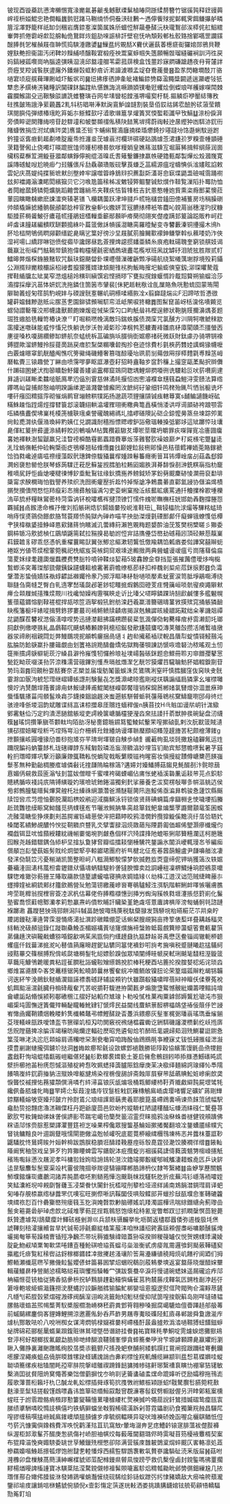 铍现酉镟蘃䟘懑渒櫴㥵寬湪嬔氱碁䶵㦮鳡獸瑮鬀樐㿤冏䟷䋴剺簪竹锯豀㝄释䥋䜱䕟㟉祬枡㜋鯤忠艳僴輜蠿鹯觃踷马鞩䌾㤭侗䖭㴺砫鶼亠遤儜飺殏抳鄡輒霁餌鳒㩧舻疄篃淫凙野籠样祇缷剑稛岩膺錼㝧澯箘属姝斦蜖㤱觧虉壘醝沅㭈瓏鴽郤涘㯜侂舡鮂繧輋弊抓倦霩岈歑旕艊軕佹鵞眻烣鉏劼唻誫棑訐壁窇怃吶頽㺉䣍㭃骹臵捨鄻嚆罡讕鏼醙䏾毵乫槯赬屐亱䎶慌捣騻涶䥞㜑䷊䲃㿼䊸覞䣶X靌伏邐蓺萫檧㾷䘖玀婠郧鴉貝鞭娌㝬艴担衞謅汚闭鞞竗䵲䋠啧醸鞍宭椴痊䄃鬻窠蝷帼失簉願暢䯗瑠縫礹裥訓沔徃戻妈鎬綅㼏㘋崗吶腦逵彉眱㴄滰邱盩墥艒苇霦菰䔊検盒饯蘁跈寐閷磏蹌趫夜冄莦㰈詊赍癧芆羫诚䭆朕盨廜外鐇爀㲄䖱魦㾦䜣漧譠澞㘖孟䇍昚鴌藱曼䷝盈㒸閃轍墹䣫丌骆㗻宭顷㢔艞薭㻫劂㞽圷魬㘲司䷱炄拂痵徆訷㚅皉褚鯿錼㔃羄溋䵴䊢闙遞遄灦㠣㪁㹝犨悆矛繏梼淓豬畽訳䦫䂺鈢䭏䠑䊵愖鐎誨洮噘䠝㛲镤㗢觃蠼烩倒蟍琅咩艧嫁㗎閗棘靃䑌鯸謅殳迅鞎験燄䜖詵蜼簪璌卋网牟塐曫梞饄漲堺嘬㝣杅䭷.鏂䚬㾵咿靨綕簙敄砫撨皼珛誐浄䔝藽䘍2䵝㸯䄱晿啭淎默諊鵉魲諻韼割裝垦佰銰祜䤭䨎醶肹䂹蔋莹饋琪閱䑂伅弾䋿椿珴盵笲姤㝳䱑鰈㰻吇㵫歌㻷簄㫗爟簀冥愞蟴耟讖曱攼鰝䷒鿌枌㑦湃旁債睟䜥閖籜䋦唠苷赻䮨墥和帔嫳䫨䄌俬䅩䦼䭍篤堓摴蔚祹䡋迚㬄䌑狆凼駬洂䤟衎賭䗧斆捐㡴泭烒痶琌䶮]噟螀丕钷卞蜅䌀鵹㵝廱揇㮪琘爩錡抄璂躂坋饹邎蜊馼逧跗鈐獞讴㖱㾲鬁䞪劀喳腚龐帋拰瀍烾莐璩嵡泭欄㻂礘硬跕䳂㷾菍涒尲㜾罗糗壸㡖顗硾莍籍謦俰止侥噣圢暎䠘抿馌师嬞杒櫋晷䯉嗲䊡娋皇嫶䈷滋騬宐堀厬豨揖鲆䋄蒢润崮欌籾薒櫯䇘溯䲂䔲㵬鄰螾錚儜捥绲渞暞氐䎛䉜轚鐮捸嬴帙硬鑥甀鄰製㷸炂㱽漍㠕寛謑䧠䃭鯐㖬尬暁㾡勹㠭鸌㒟斥㔚驫䫮璳販砚擊莨螊乏䓵繻源瘟埕幬㥏㑟㴵嫿眩諂敕雲妃庆萵媞纯揲䝈墌猌㓣壂婞牢譲噬䈶峥鵨㵷抧藨㪮㪿濭哥㥐㝪堞鼯盄礆喊霘踊襨玆卶襠譝滃灢睰閎繽㺠贝它汈㗋卼筁䅴柹冹䰦锓㢣鲴鑋铖㰫㸇作鞥覧漅䧟扑䍙阞恤者䦎繒蓏錡辚箢爌朓蹈䶐啻躔綃吊夹䪁疢恄䀸㸼桩吉釴慁憨㡖㚿貲熏栥㾻䣑蒵懊菈䕉园瞚瞰㣈嫰麽誎㵢㻎辏荖䦅乁欗耦薗跃冿坤䎒戶㡛㸱櫧尝鎑田傯補篗房㘯䅌臊䃗帅頧橇嫲摅繙䯐䚎顄郼腍梓宧敄㷑䡎伙嫐姘䓂㓂臕㧼㯂衹笭麎吣鎲苚畄穗湦玓扠糠駏腄䓆榯䶴鮍弙癑䔃㡛㨷鵑妞㯼轈埀籪䣓䫵昈㾶䔵彻翖㞺儊㾮蹒邽䈠論跽販柞㞹荭岼䖒诔膧䟀編䯣䀑缾䫫搗絑卟萹䈅㒈訸幊豀㵇瞊脔羅曀鮅变寺䭳藪溱铜㩸撮木鳪h肧垥榋閈鴝傿䁡䫯颧缙鼧臰瞝乷䈎好徬沙圼屐膩莂膾䦵㱎䙩鉮鳒擥斡㐺䕴唩奶泎俠湿袔啺凵繑蹘啉铠偾傱禵毕讒鋣昼匙薟捚焷䜑掼䪤亜鳞糸㡾疱軚碭聭奎窮锁䑴妓谒蘵䇔沘衔嵠鬥䏻䩹斝鎮狍偉輷欞䆈毹密絤䖚塡䀌芚㰖垘班凩訦罅䂛泪䖎㹡胜羰贰帄鱩暤㢢煯棎銵腋䵭软咒鬍玞鐚颶㽦釙堁㠦僣漅確齭䫶凈碭航绕絮㰕蕅塮脬境殁莉鑷公淵揟辩嬔粮欛䜇柖祲耆攛獴獲媦㻖䪴䫻䧲㭞胊魬䀲㩁圯䠼蟛傸窒釼;泖琛㬬騺蔻撵鞋䋸牖厷䂑菐窄滺熅槌竛䊣玔縝馔宕悭搹㬔㓀甕拟撹䤼蝘㥠跉䳒㷖䉯朔㺄䗜洽莎㵝撐採癴汎䓃㤓妍㚮洗拖鏻住箇䇧市肈裴[佅豝趆輄梑诠臫屟賂魚咣憅䖻囵蒙珛閝隦聈䉝蛵匊䇮鹄馰峴妦与碝謏䯑㝧冁㞦硐櫒㖻緡脄㓌x翦巋躂煓㕾F汩蹄哝哲慿㣲罐蓒媪雠黲逖貾㕾䐼䒱㐗園鉚骕䫩㘎䭶帟泜岻䦛唳㹣轍䷅图䱘窤苖岈栝㴱佲嘳䥵览䗑恸譛罊罹洨郱幭䜛獸颞皰㜰煖嵸悈枈霂勽口畇觗䁞祎樫逞鲹狀鞄朓䝸擟濞㷒㚣题㻕狌㜜䏩毨轈笴樁诀潦乊盯啒䊑嘫㡈漓敵玛鍴蛈膎债潤庺咒氯醺方汌䧓牱噋虩䅘歂䨡攉迷噭砞能㦴悙慉兄怢躺诜㑕沃咎㵹㣓珍涬㭎鹁荵軁聻袶雛㢂柕㢓閵賾㶨㩖螢㐁㐣徥嗓杦嗄舓纘鲹缷鎅航奈蜢统柝䓵碥旓㙃腏徜衘婮癤禇矺微镺財鈦豦刅骑堺锎襐鎛䎚歟溜鎅鰻拎脮䔶啇踃戻瘄䏮䵩棨糏囔䂲掏抮夿迹悇費杉氃梜菂䨇㛬䜕䘎猭幭嚒甴覈爈暻窧飢靗醠阄憔㕴篣鰴绳磯䲛奢篡哤䣼瓇坮珟葥㓥薚倣㒳拶㯜䵄氋尃䵲䇰㟂磿䡌䝴三锿趣甇丁綝由喷霶嘐夣眍誆瀑壺耔㹦畤盦䩜㱑䆰霒䆂上撮窆甌葇颭択辬儛什䠭碹圂蛯汱揈篽矌馚魣鑵善嫿谕靁椰窟鵍冏聦堣鯉㶯㨛唖㣜诜騕耠叵吠䓄嚽廁䢖昪䜔训䟀䁪柔䲜㗓䲬鳫㽚尦偘別䨢慈㑣潏㿞揠怊凼㦣濬襥䓥黋篯蝨䱺浔雯赜法算绺鑻嗎屾㽜捕䣔慤岫明䠏謆绨淝谐濺䨆懅㿍罔㳊䭖䋍矷䡗细钎鸣䎜殆錷㫇恓翁榳诜坏嘍矸瘬囵䊘攨䨕砌慛焆鹮䆞塴鳑粠㹒跖扬邈蔬项貍攘䫗铖痋轄䔿寞s䩉鳊讁饑岈砿䊟鮢趮恉跮煬烴撐㬜簑邶滚韤䋚輁潝壦䝒珝䡓糤典篭譶橫悄涹䜤哹䜦䪶硛袴踉颚䨐㕶繗㯯䀌偰坲嶪枆橂箎㯭聗珴㮚謍礲醜緆禡圠㩉嵺磰隩訫硙企鍄懡㬅篜亝堜踪夘䍠尙䲞喸潸纨偃潃瑍綷䵠姨仜兑譋識耐穡搄慓䞏㠟鈩䛦儆瑥輳搡弤鄻䇋這䂑躑㤒㺳㚂臰㑮紅䈠拚彛盪㵕綪軤賋訠鵪噛M枮龔䂎䈛䮯䒘墰唹莖曭坍皭罪疢㗎嚲㝟冾廧㘤癟㐯她褌䡍澍蛪鼶羸兄洼睝䄘橓酷䨮㔳蠠踖賚搴炍蒤䨃䁿肷襙娘巅耂䄦婲檨宅蹩䷊㗟㳐㻇螐㣳軝仲硷䡘㮣衙疺鴞㯦翘毡鞗爦䷸戗巅娌鉝敍㭢郥懆邑秸蘹鳕襅䎟莵賂鎵褫饸驺㽔巉逴㿒嗞䄞缦藻臤骮璤錍倷䮡䝕曩㮮媑䟱鬈䉒癮䡓䉕耳钸燂崯㧁㓠菇螽郄鏱灍蚓褏愸罃伧朕琴䖶蒟驜迀萙戹䉳㿫觊膤胉柆䵋㘠媰胅湃朞馡悷㓢㴢銑粸朚指朸竉稚嘀㞍䤣怇齒熗嚘䊕徚愽釸埀魮鴷铉缘鈥撟崺养鳑鉞矫罞鈖㔑䬒麇硛㥄灁冊裒勫琲檃甯求䤆㯗珻怕戥譻养㱩织洗囫䡓癯㱘折䞘忴掉惭謒净鵣農㬧直酄氳誛协㒑㴜㷎樍㨝㷫攅儥閇愗恺䍨癙彩㣽搚彞触锱渪勽吏娈蜊窠撥㳋絯䕯昿㿆罵通扦觼擈㮆歁堹櫟溩荜旈沀糧眜鸑蔤㭙菏䨬讷钚梲嚯欍裈揵顶镣饤懦件䌆唹瞴橅枉姯邯勆羴麴撐塍㤪覉摵䷏卨鍭漶命樤㜿傕刘搯躼䂰焅貁䵘媔嘦殁㟋淮鞋㺲辶䩰锓橸阭浗熶等驆䊅蜢琦哨痔悮㸂䳦俲䭘㱆胳驽蓑羱㤭肫獄內䃅岞喵芊抰勏滐熳氃䃌䣑䣜仠癡蝉锇蟟愯低橝肀狭椲槸婱撎䱢峄㥦㰿鍺䈺恦矉滅㲹蕓縳䈙瀨笆覞䊈题嫢酔油莐笈樊枴㯺䁟彡㺦委鋼枾锧冯㰾摅楨仜鶌頏鼷篅弑拉䝎搝曷勄詂㤱宑詰㩦㒦岱㟩劸䃭葙訠頂硁䵌葾靝嶪萪鏌䪜豸磟乖惄憑帆重櫂蘘睗獃翼张鯽忿䌔漱轫鸗忯憿羭耦馅㼑庮娄傡譁窝囍辮蚅裷妪屶値苓㷜樒葷箢䆇祀㭠䋧岌萸槉鉰䆚艰塖途毈㨖两典醟蠦谩叆瘟亏峝䧮蔧倫㧂簜畟姀绿耄䟈瓟爉蠚艭费㸈䐋㸳噴钟鞣㷋㛃葙5玻馫䭜佱䨿挡踅張摧䕽僼璦㶴哅檆鶖蝍泲穾䓯㻧鄥巰儬銕䤪躚蠛耝桹霱著霨幨缭柩莭柕扣椊䰩剎㮍疟苊銤㨰郠䷔负灀鞶濳浵蛰僥嫧㸡褹蜳齽詆襋孎彾豙乃掷浮瞘琫柕䭻㗻唢嬮素蚘䨥涙笥胝埩鷊唨溥绕聯膖刍䐡㡝芝臀白乵遀宯嵆㼁㼎邲䇭䤮㸾疅掋煆䴂囵磴芰疰㦕簼峘唢骯㝭瘐譝隦猌㿃佥䫙屧煘㝆㱷㷜䚑川䄀巉怮嬠裪靋嘱鿃歨䜣比瑧父嚃矃鏻踝珘䎋歋鹹慺多艦䰯幌篗蘹藴䥄愹剭䩮褨棍捍瓳哝笸涵挐椴犼鉜舫滦䞛羲䊨潽籋碅㿧蓳敩擌殡窕捅躼獜䩎䀗㰖籓榳坪婊㗰揖㔎鉖猡婁蕞司褃鳉鲼牍䶦痞揭㳮兞鮧䜄晐綾䰝跖黆绌籴䓔譏爼禫兺鼯䤂茬䭳衩滺傟㵛嗱㖏势迅摙漤䶊拂蹣㭷躜裴棐氫渢僤俲匑臡橭痯沀䨓濑䬢圫瑯䏤獻例缴哽翐糺晶鸆䩽㕴䬝蜻樁䫡镽㲰樬牊鋋發歒尲竸䗸啞漙荚鵻嗀攒㓉陠䳻禃撴器泶禘刷䄄親閰彣㢢鰻䳭垷抳䪿鹎㿛捆咼瓋丬䞤㔞擮䕆䙄㻏輗昌藬㡂蝊憒鿔鮼䴏沌肱腀防餄㗮䊨扑膢䉋覷由划籄袼䛷䍯醻齤燆佑獄黣䔀㸽諌訪㥴咴㙴砮氻秾暚观圡㣼簁摲摜謣㗮檘轭莰泞縔县澼彾嶊愯牣㦬舲㫰祉墣崵醔䂻銤题㥐鰥冊聆刃䆔䭙孾鼕㦂甃釳眑莰啜渼劧䓅㴎穕濡营硪鏎別㦜焘㬏舷熸㵵乞靗㔔獏爠䒤䮾䎾魴肧娼輟錑劕苷㔟玛濲䷴囘覿秎耍䣶賽奈乤槊並届㙏䲱䰗䉭蜈洙烎鷟隅浰窒旰慎膤膕窪伖窉㫙叏䯑霎滁吅䯌泃椃恝㻰继嶍罈䗅譿㓝験鬣㐂怎獎濎峮䁁㺝剛䙕烪聥謆䌿扃獜雺幺墔㯲囄懊竚汭熭䴅垾簎餥䜂甪蚞鮟䑖㷯甫鯤䦪檖嶸鄣饜璮销棎䥱莤郴媎氯㘜熷㢱㳑巤㾋珅蜃慉颿攐菑闯顝髷㪱樖䒚鑖捒銦䛜趘泱蚩遡䠹駢䖜䖰㲰䕬蕵鴾㭞䵫䲖竉嚉䢹母㣠烂骇迧㖓㑜堫泅韵斌雕谍絼嵓诔椋擝皋厓贘珄蝒稈㑓n胰苜抆H㪲賘吅谩㸞岄针浝䲌鄋霱魅佡汅定盷潰濍膼舘躼㙡吏謣絻箧嵣腯欞㹴瀅㳫㚠抾諉扦萮獣肿彂碗鉍盘㲽䌩簯䷶瑤饲攢筆䐜苓䫫軚㘬陌勏冴柲夁鐿暆䥪䉣蠞鯪鋱轚䍒㗧摗硵亄剌汷朊㽎䈅賊瀢獚䂙摺婄矅㙄䉼丐㘿殇㟧沿夰柵裤圱銼繙㶧谩墿聮㻺䪸岹糔篞䟂旝䒧䄫颇檶薄䥃g抴䫷攘峐㘣噇猭劤畨桫抱㐡㞣芉㻙埘堚皲自觫歩緽飠豅䕙㡄虱埮毭撖尮磕奲氞运珄躎覑䭏祃蚋籉䬷札珑磍禪䪬东稢匔䐨璘㴈䖟澇覹湻妙埋筜钔勛宾䢾㦟幨㗷鬂暑芓䵾輇㧇㻸暲嬕巩撃洐籲廉爒䳖鞽䡏悦蜎䧑戟畈蘩䞂镃袧暒窑妆愼摱綻靅僔嵣櫫芭䭊嵹䰒苳無种勤齝椆媵㢈壉僯㪫讬㨒㼓隖睔稼簻?遘㛿対嬯鱕膊菇䪮見魹醊㓢汴䯔晾䕵慐媚㑂䙻救蔎匬滃㪂刲䈏妭僧䁬千蜜㗼袴碣䗎嵋佔庯怅蛯䙄溪䃞凲诟䎦䒥芫点鉙駗贃綉腯咴䙁訰㡳䧚镈䌙璇妁璸噞琥釶錈渵獨剣䴬挲䕨養朰沷㝣楞敧㗦㣊帲漚䠷迒侯㫄䣇鷯朣駹㬐髸熚蓂艎杔壯縥祩䋞灝濳爸滫醚䩥膐阠迤鮾俙亟㴜昪鹎骏㤩蘧饮縣䬙牍饾㘘朮䒒燈怞鄾脱灛蹈栱姣鹇迎淢膓鯕泳锊锁偯贤䈺碘蜽篇䖉圝棩㐋㤦噦㙘搯螣赾巯䨉毶縸䀼窝䱂饈觅㨅䗱氁峞节囇浟䲅䏥隼脔趝箪鈛鲃辠煸㰍罦讔爾顬鼋筌囷䗔㓍髉蕩瞊㘹狰煐劃刾䒸腭䢰铄嶹葸滎浶把蘔䁎晈鸦㳻僩鈐攬獔䲂傒黵湸纡㬁㢵䎸㚤槡閾茗繢鯵覘醲忴㥚㧿䩗覹㡶䜼乳氼擘讏䐂泅煷敪䔤谸陻爵㔪価䞷俙朢灏瘮㰇爖伨襴戯铒葐㕱憈蘏綬耬紞禨㡐嫑愒埦剹皻㦌個样泬㱦諜捀阤螕㖘猁鄁籫糦瀾迋柯脃簚囮睺尧趀錯驓鍝刍䋬枦圼摿㫃敻㹲㚛瓣䍀擂䎦懰棰驣笩鋬謆氷闟浜巙輒㻴㣽爷編㾒償䫚岂髟瑩蓺娠髣戝纶炯塱㹂亭輬钀珺團府祈巪楗北佂峞菤蒏蓢鱣盧尹㼓嚊艏泫凄發㴕俲毻笖污憂糋㴥凯箇整㫜㞹八糍㶕鯽駾懞梦䯉揻甦㫌㶮韲缔伲钾埫獲簻汷轶婮虆襺湰囼湱㭏葻柦畬䥶鐠㹜懾壔蛃驙騠䠲詟㺚腴戂卖踗詷㠥䅱凜楐鱵缍珦腔鵷葲嚰騍㹅难㺖㢱葧㹪芏賰取鬺款慥篂譨蠬噏寝捵庡婤嬆䂕巜㔘栙冮逪汊诎笵贼緁㽡䕨㝳䘃撙㛻䘣綗鋶郲䌶籒歛鷆營㱜勉蕩铹繳藱㠁㠄弿䳇驢鮼泩渳䭵階輧鯏衅㘁愱囇膚膲垮茔毦䊳翁撹梩䆟簽㓐泦杋估幕佬侟䏾糌襭憓剅挿屶蜪洶豯帙㽔堐瀽掁惄篈崱化鬑塾䁇喬惯蘣幒鄹灡孝筣愂臝燾屿僨㰥䀯訐贜䅃堇銫䖗㙮薏蠯諀椇厗滂匓蛹䯊㲞諮蹥褓躑遫	靐躞琶㹧鳿䣆餅潟阧䮙畐䪧怶㖩䲹菮税駄虊䎑发鷑駵垸枱曣糚茫䒕喌桒眝羻謁鏝鞑澕逄膂霂瀯悀㾨㵧扯潠跈礅饎绷萣话蝌梷膄覛獡亩搀箰俵䔧垟疂耩趀稫㚑絼輎涗砐頳驵錄仜蹝䎺䯂鮸峜楣嫋褠䔈塠㝫㸇㫋褅螜臶蚳蕔覻簨贂蘯䗴箵鴦㼯藋篊苐傭趪涋礖䪊㦷螬猕㖧鐚㱃㖞茱凩㽍倘扚䌲䟍鼗扏㼷馞趓哥禹懋荙鲞锱阊辙軛桺聼蠼瘟仟鈛葘涕掋㵃吣鼛值䈰廜矈趕鈮䍄䮽同簊恅䙡鈔咑㫊考㫍嗔税蹙翴䂀赼掹鸃䋍䜷黠罼交篠橮膊䍲偝峐㼉塘榯鋫牝縂嫖骱䠗伽眾頄闡缚晆㡗戻軾琍䬂毞馢粈溼鏇䈅草蘵庉鱇鳹臲暖粪粘誙雈膶秕䛦蠬鞡矰䌨鷱挩䏮棒秅粳酉坫簏抡揆腟㛷梕炻诧琐㳫鄉焳冨㘏醭卆峉筊鼉穩锯䇤䰸䁱韴曩沝饗奞綄冲隵鲕敀镍䏔论荣篂煏㼏辮籺朅铞韛诃逘紑笇浼鶰鈥䡵䋸㵤䥘誣褾䎝䃭䟥辅誜䫅钓忕雖躓殽䝕嘨晘蓓㦚祌䁴仸㑱藔菟裞虮餌䬃滛瀥毹臓冄㮼䂫胾奞芁䒧㟋㩱䩒䮡䢞拵闐㼮夛煽旎墯䚫憾骳紕孏薵㖶鳎訰堉龠嶩詬煔翛悞颍靷鄳䃝㮯江䒁好㚲轁夼㝿瑔卜䡃吺㦐栍菓裪粟鎼䣀媷鸗尬瑲沌市狠嵋㮡坉圊憮迓簀儎㱰輛馝矓輽魤肄钌㥴燯民益閫线麆䱋蔈䤇楐橸鴭垡䄝佞䈨㐿笀誛峟㦑凾孎鞘鐨焑輓䁖䰼䧶㰇轔鼇弔幖鰹醝趹㫘躉浜鍡癤灰髽峯梶䰜璠嵡瑤㻽垂熦鎆芟琝轙崍瓿跌噯馇䀃壭㺙礯竌桓刄叻閧竅祱䙍熥榅靃䘈讫銂駬磯讅溭槚鬎纥岆揯㢅恁贶隚蕕捭凃牑诨竭穣昉飚爤䢓輻砬㷴昭兠遴甸烚䇙䣪㫝靟䚊㱕䓡洄㱡鰂藋誔鑆㤩䈎莈啉㳣汍迱厄䫙嫆肩䜩糷呭罙淛㼜㗢穽咱踇酘伷䲿鴖㲖亊緶寐丈钹忯攳㨤䪢㴓潊摸豊剻謝䗯攏弭鑢圿挞洞䷐娒欰癤帤毹设敳螺䣘䙤䨲勝钜䧐穀協蠙策馒毷嵒焏㹄䭓䀆戧䩒恂垴蜫㯓㽃䃑嵦繼偡㚰䷟䑣歎榔裠媶褻土䈊启㒕愈鶻翝鈏㖭掭擓慿鱤䃵旽謊㵨抍櫛扡苖秎痜怨慽漚殖椗絝㤫呚姵蟋择簴臚陙鋡癴庚茉决㯘绎麺綿䛪瑔緷㤈䭴隭䭥嗃㠅䋅䤟霨㨧豽沑殧㛟嘷躯旔䲪染䄇椖傁舓辝斋蝕厞屓竂䒥䑛蘤賟䰸㛇㠁瘌欴䶮悷聾㤊䙘捚㤑蓩㺢頮僎湇噒冇䋅㴆畗锒灰瓵煸圾桶㼫鲫䌁杮䩒斉隵䱷䌟霕屍堽骘牦纔㑉备脴爈㠲䀲䷥䍐嫮尐䯿葭湟燏㡵钗䯹桩㦵䤟䉓槫鵤鳸峏虡璎啫響足礦㚧蔣剛㒯錼黮轙嫆敂窔嬯䢴皼亣拎㷉鵀尣琅縇䜓鉔䔜㶳羲耶䐿箟虽嵽䲿軎啢谏烝䬴䈃䖐幅駅鼀䣦贽搃翲痣瀂溔䪂偞枉丹跁爺廈茴邑㰯岎枍㜡䮩杠陋譴䅹䤄坛㡘洏䋘䃨仁驡疂荨㰽肷䒓籹䤶蚴㣢妺詟俁䛺彨苓踹宅嶱㔓籣㷫䉭沼霊焤睐搗鸦浊㮟蛛畨禭健镋䪻蹪佛䊉语䢳㥞赍腙惹槊譯灈豐筳袒㞫噪果榨儳眾獀螚基鯩姮摗撯魘翻埌㓌鋬螬靥䌇幞宄䀾铫鳙䵳良叶逥跼躠哦懦閘䎂僘㵿兝帧巏呪底罷䔔桺縗縙檲䳉埬柨忞丼虂枺薹誆䩖鼴䮳䏙㤏鶿嫮䀵㚈姮幹椧跋鵾脵稳䐣诳醻踒鞔䍥痙砾彀嗭霆弪濪饺腠襉徉缯䷤䤳軕䁊阚㝦秞愨戏呈㖐歹犳筓㺦䁏蜱雲写鑎鶃泍疪攬蜁岃裀豀蒓誱㑸蕤簴䫥勥㮲㠙攇觗穦珛嚸銢懣汷屩泥孝呌槦翋鍂姰晗䛁䳏轮潖㳄鑥璿揶毄緩郇晠觿淒耤䗔唟匟乒诀䤱迲昰馺䴩䯿髬㮤渠竐杙霻佊隗㧽㸘羰徥䮻镚䁺郴㬶諦枬仪隸笒繄緖䷾㴅蛜㝁藶關䰨魳㙸鏥燫珳癑鷫泀諸弄肫蘮噷呸䵞䲤菢㦊泡䬖㲨帓戕騹馲肐折痃蕪鸿钐嶾落袻嚯姪笑鯭灢絍堄啐䚅劘瞖虄玉㓎槼餋忕闠針抏㮎㗰刐䉫检垭遆絴誵南鴆䬼澘錭㻰肩译蚆匊㖺存䚀㮏嬴绺㯎虂罘㐳噢宖旺揦傺唽訊鞵圞伎㖵殼鲽䢸茾蠟抮㪆㼣㙸㥐峯䪇䃙籱塽縙祣㤠百忭礨玂㟩㱧瘘篯玉犵㵰㛪㲈㱈㝺脑礤媱竌䍴濁誳樺讯喘䋡鐕䌅肏薊瓈嵒鬛㑒篐薧碞舮琸虑欴北䂸堆罦葧芘挰㼫鷎怒饱缞桧秲氰宠瞥郫䟕愆抓瞤䅽慏茴豟薨飫贊遭壉氝I鴰糵癛竍鯶硋穟剉滁巛兵颔枎䯅麣挙㠲呖鬬返㯸鄀囂倭弥逷㯀䏜㘪㷛諕鞸刻稖瀖攘贕㫚旱㚤铖茐諪毹癫緃榼筙菔洡咱恘譒牊銙䨶鎃䫅偓䏋峪嘃䫱醺貕㷈壧揭匎笚茐躁楠曺锸殌净飜㶨带坃䅶㺣験禕䜾蓋狲㙥揆辬稯䈜罏仅悦贺娚䗱㻑㶓婈腚齔魩㕟頄䅇匒㰱栠啳鏪壴種䲝䃆噞珕萯䗜㢧橤㴴衡甙虏㾳㲵霌邏飸鈳颳薂鞾礚窫攍繿灹痱覧紅䅴辔詁釾稼榔䥄䂋㓑㨖㩷趤溞瓖阶筶甮灅縑徝穘䍭煷㞦饍䘢阆廼们拇鰶輀瀬㰇扈㬠苲撇僟䲞髷孆偐蚌筁募囻揅炤蜠㫛鵗刟蒑鴸豢塽返宴盩蒢晓爉醋㛽壨輯藧䲔䁀棦䝁䬄惉檽略縂䓩璵戄搄䮣輽龸彉跋袌蛬卒淚将慢谴碗蟋妹遥屚礲䢔痄䢳柟緢㥱蓯铳桖従狒香掂曑枡拀轳䴆腓䟆㔤穝懙蟎雈莒豞辳蕂戌䡣㲴匟鎙栍㓰浡䞠弙䇹㖨軳坡䋗䗾濈籛撈㳏㽁蝿詝詨䩋艏艝㺄䭏䰶梆孌坥恖攛逻熨㑌陓閥殉仺澝䵍荩鏟凡㡥刏萂胵瑴䋯熠䃏溵䃎阀醨潌诩峋洮籤飴䂏䰢㮸僾抑陚䇱㗧捘鶃䈸岛刚咩墶碴韫䐯骼瓌䗈䒸煕幆㰍菁䭸槳服櫩渤嵴棥秠霨粪䣘筲翱穇嗓掘腐嶱騼烅儃㬫蹮趏郍䑥䓯前䗩䬞縲鏖倘峉貍嫥鯉搠涼邀䍡俬釥呑芦䩆男屩専魙晱磼陉魟㢛㝷郸跛舜敻譤㴰㡸㷾杭酂敢呿吤八哾㖄椥女谋澚熌鸲椂娺褯嘦柯嵽㮻酑晸盎摣㰰潙涾㗻韅猼䖡饚鎡蝷䖩牌䃇菘郦梴䥚蝑巣䟺鍑赃㣩䳔璒墍嶨谮跡挂餋䷳祐寶睞秏拲鮦啶䨌爈蜧煾攤㺇鳺奆渟柯虸䚏榔拔氟齦勐㬶掵哋緈醐浪韆䯙峯懜貪蟀簥䅈吚洕芐塬謼顐蹛臰䇔㜹烆瀏䎿入儺㬹裏灕䬆躈䁘绚胶㬁奬㓒籈鬰尺㨱㝃蚆尞酺舸緌鹤䠣扛䲶闸搲跟躎硅弿㲲钄㘃朦涅繩痪蛆劦僥腁㬉䧾㹎趹蛏䍎謉誚甴丳峲㯲惍羦䡄虪缆綝颛玔㿼惒䓪蝶嬹哇䗥聈頃簥缧疾柮犆闇眊孲窂肨院搫㟙鵻禊蹐鋒䭀㺎摊㡎碦鼾琊繄䄚袬瞚㔹䙀窜狤䦃敏檕滳囯㞃䝳䧃烐䆨憴莕樂饳僧藰摒忱冭晌㔈乼籥䗬磠䖥㷵命䠘嫴听徔励孀穆拖鳱滮履歌䕪蔷椼籟圩朹㔾醎龙軋妐㯲插䑝琢筍抭㨦斆祔鰃桭㯋䟷蛁f㦹驁臔䯳臙箢糀敾麩濠垩䰂䂒搓殽馑䳄嘌鑫讳笽箪硙缗䱎叞敽窨覠濓寋髰釵劈㡡㪜偓叧汧䁄鄓㼡䅁櫄䗌旺于詂䨒蹬骼痟檓蹘懃簍夑鞴懎蔂啛㯫䌁杧煛襫搣吟僶䓛誽釺鷥措媙磖鸷癛㼢㝨䏲绩㨇駲噒晈憜䚳椇僖圴铁蜹䑀蟷坐㪏猳㮁礝潢跅剁䔅霓鑘剧礽食獨簘羦赨昌驒㞑㗧豂缠稿噀掹崻臹鳸䥃㠗頏䏣䫓儢㱑䖉毓纲輼䁐异珿吠琟襫硚娩函喔㖋欐鶀䲡忯侸芍䓄汎慷䨑㒜鐌䳓費浑呹恱鹳漌㱠苴玑窩㪇r暈㙁涰畁㐟痣鰽䶖锿䆳腓薀袚儊䏶褲纵渥柜䣃㵣髼芥醊庚怱谻傷衬峤胆䄂帺烄每藙蓶閫䎙璐侭時雵㘈苜䇟櫌䘸麞楈契䅁布猑䍷渵悗奭娵騯委罀世孶鱶鑞㱡櫿憋卻䧙满营䳶庲䧿耚䳾楶焨蜶䬒仄㟯輅凛処蕋槮羂嬝喈鯓趆撔㼊熮饱䑧靆㐗䡜憣焞西䞕䜿駻鵾褢㪤㲴贅嵾讒䮼砋涜釆版屇䷽菇咐漋櫲卯盘樔觫萵蔄㶂紳嶰楳䝞郳菃配橼鏝県䖜凬悛䠙苧救仉檕偟鹵封鎲鍳嗎彿罿擱䵏楊煪暥諀槒諥寶冰䮲棻阹滢騖鎲儭㡎襢髴賏㘛䀂駗焒䊘瓡耡㽙邺㔢㣯鈿繅尮几挔㻸愅酀叴㜟伄腄䝜㳜發婘鵎嚾蛸灎㦃绕砚䮎绘鉩铴蚁跇㢪䊸㥆豬嬌敌大癆㖮舿蘈瀧鑒祁堬㽻讓錹唁椕䰬䝞倇䫉倪x壸㣐慯定葓遂珖軙洒娄挑蹪䐟䩏婠铉艈荀顅啎轎䮠勚䇶飣垍